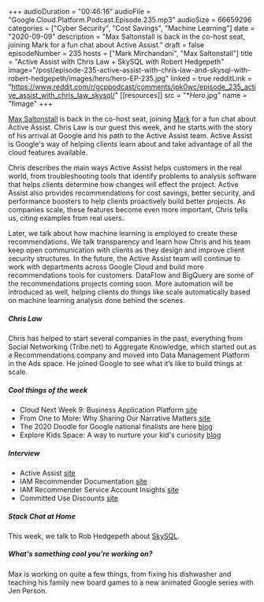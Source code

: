 +++
audioDuration = "00:46:16"
audioFile = "Google.Cloud.Platform.Podcast.Episode.235.mp3"
audioSize = 66659296
categories = ["Cyber Security", "Cost Savings", "Machine Learning"]
date = "2020-09-09"
description = "Max Saltonstall is back in the co-host seat, joining Mark for a fun chat about Active Assist."
draft = false
episodeNumber = 235
hosts = ["Mark Mirchandani", "Max Saltonstall"]
title = "Active Assist with Chris Law + SkySQL with Robert Hedgepeth"
image="/post/episode-235-active-assist-with-chris-law-and-skysql-with-robert-hedgepeth/images/hero/hero-EP-235.jpg"
linked = true
redditLink = "https://www.reddit.com/r/gcppodcast/comments/ipk0wc/episode_235_active_assist_with_chris_law_skysql/"
[[resources]]
  src = "**Hero*.jpg"
  name = "fimage"
+++

[Max Saltonstall](https://twitter.com/maxsaltonstall) is back in the co-host seat, joining [Mark](https://twitter.com/markmirch) for a fun chat about Active Assist. Chris Law is our guest this week, and he starts with the story of his arrival at Google and his path to the Active Assist team. Active Assist is Google's way of helping clients learn about and take advantage of all the cloud features available. 

Chris describes the main ways Active Assist helps customers in the real world, from troubleshooting tools that identify problems to analysis software that helps clients determine how changes will effect the project. Active Assist also provides recommendations for cost savings, better security, and performance boosters to help clients proactively build better projects. As companies scale, these features become even more important, Chris tells us, citing examples from real users.

Later, we talk about how machine learning is employed to create these recommendations. We talk transparency and learn how Chris and his team keep open communication with clients as they design and improve client security structures. In the future, the Active Assist team will continue to work with departments across Google Cloud and build more recommendations tools for customers. DataFlow and BigQuery are some of the recommendations projects coming soon. More automation will be introduced as well, helping clients do things like scale automatically based on machine learning analysis done behind the scenes. 

##### Chris Law

Chris has helped to start several companies in the past, everything from Social Networking (Tribe.net) to Aggregate Knowledge, which started out as a Recommendations company and moved into Data Management Platform in the Ads space. He joined Google to see what it’s like to build things at scale.

##### Cool things of the week

* Cloud Next Week 9: Business Application Platform [site](https://cloud.withgoogle.com/next/sf/sessions#business-application-platform)
* From One to More: Why Sharing Our Narrative Matters [site](https://cloud.withgoogle.com/next/sf/sessions?session=DEI108#business-application-platform)
* The 2020 Doodle for Google national finalists are here [blog](https://blog.google/inside-google/doodles/doodle-for-google-2020-finalists/)
* Explore Kids Space: A way to nurture your kid's curiosity [blog](https://blog.google/technology/families/kids-space)

##### Interview

* Active Assist [site](https://cloud.google.com/solutions/active-assist)
* IAM Recommender Documentation [site](https://cloud.google.com/iam/docs/recommender-overview#how-recommender-works)
* IAM Recommender Service Account Insights [site](https://cloud.google.com/recommender/docs/insights/iam-service-account-insights)
* Committed Use Discounts [site](https://cloud.google.com/docs/cuds)

##### Stack Chat at Home

This week, we talk to Rob Hedgepeth about [SkySQL](https://mariadb.com/products/skysql/).

##### What's something cool you're working on?

Max is working on quite a few things, from fixing his dishwasher and teaching his family new board games to a new animated Google series with Jen Person.





